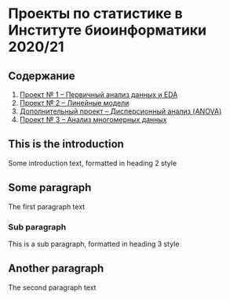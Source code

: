 # Проекты по статистике в Институте биоинформатики 2020/21



## Содержание
1. [Проект № 1 &ndash; Первичный анализ данных и EDA](#eda)
2. [Проект № 2 &ndash; Линейные модели](#lm)
3. [Дополнительный проект &ndash; Дисперсионный анализ (ANOVA)](#anova)
3. [Проект № 3 &ndash; Анализ многомерных данных](#mouse)

## This is the introduction <a name="eda"></a>
Some introduction text, formatted in heading 2 style

## Some paragraph <a name="lm"></a>
The first paragraph text

### Sub paragraph <a name="anova"></a>
This is a sub paragraph, formatted in heading 3 style

## Another paragraph <a name="mouse"></a>
The second paragraph text
